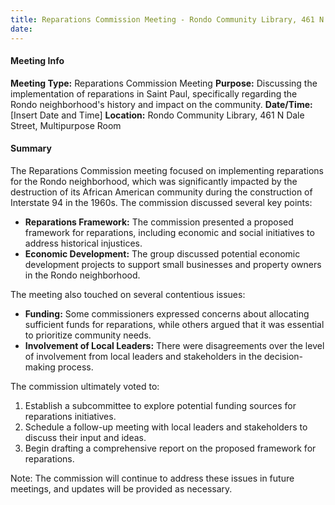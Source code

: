 ```yaml
---
title: Reparations Commission Meeting - Rondo Community Library, 461 N Dale Street, Multipurpose Room
date: 
---
```

#### Meeting Info
**Meeting Type:** Reparations Commission Meeting
**Purpose:** Discussing the implementation of reparations in Saint Paul, specifically regarding the Rondo neighborhood's history and impact on the community.
**Date/Time:** [Insert Date and Time]
**Location:** Rondo Community Library, 461 N Dale Street, Multipurpose Room

#### Summary
The Reparations Commission meeting focused on implementing reparations for the Rondo neighborhood, which was significantly impacted by the destruction of its African American community during the construction of Interstate 94 in the 1960s. The commission discussed several key points:

*   **Reparations Framework:** The commission presented a proposed framework for reparations, including economic and social initiatives to address historical injustices.
*   **Economic Development:** The group discussed potential economic development projects to support small businesses and property owners in the Rondo neighborhood.

The meeting also touched on several contentious issues:

*   **Funding:** Some commissioners expressed concerns about allocating sufficient funds for reparations, while others argued that it was essential to prioritize community needs.
*   **Involvement of Local Leaders:** There were disagreements over the level of involvement from local leaders and stakeholders in the decision-making process.

The commission ultimately voted to:

1.  Establish a subcommittee to explore potential funding sources for reparations initiatives.
2.  Schedule a follow-up meeting with local leaders and stakeholders to discuss their input and ideas.
3.  Begin drafting a comprehensive report on the proposed framework for reparations.

Note: The commission will continue to address these issues in future meetings, and updates will be provided as necessary.

